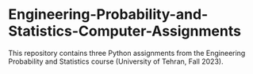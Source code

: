 # Engineering-Probability-and-Statistics-Computer-Assignments
This repository contains three Python assignments from the Engineering Probability and Statistics course (University of Tehran, Fall 2023).

